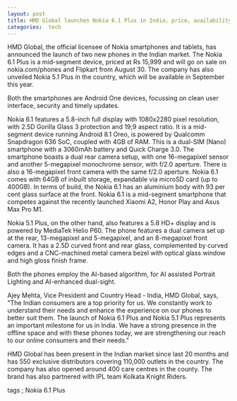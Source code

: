 ```yaml
---
layout: post
title: HMD Global launches Nokia 6.1 Plus in India; price, availability, specifications
categories:  tech
---
```

HMD Global, the official licensee of Nokia smartphones and tablets, has announced the launch of two new phones in the Indian market. The Nokia 6.1 Plus is a mid-segment device, priced at Rs 15,999 and will go on sale on nokia.com/phones and Flipkart from August 30. The company has also unveiled Nokia 5.1 Plus in the country, which will be available in September this year.

Both the smartphones are Android One devices, focussing on clean user interface, security and timely updates.

Nokia 6.1 features a 5.8-inch full display with 1080x2280 pixel resolution, with 2.5D Gorilla Glass 3 protection and 19;9 aspect ratio. It is a mid-segment device running Android 8.1 Oreo, is powered by Qualcomm Snapdragon 636 SoC, coupled with 4GB of RAM. This is a dual-SIM (Nano) smartphone with a 3060mAh battery and Quick Charge 3.0. The smartphone boasts a dual rear camera setup, with one 16-megapixel sensor and another 5-megapixel monochrome sensor, with f/2.0 aperture. There is also a 16-megapixel front camera with the same f/2.0 aperture. Nokia 6.1 comes with 64GB of inbuilt storage, expandable via microSD card (up to 400GB). In terms of build, the Nokia 6.1 has an aluminium body with 93 per cent glass surface at the front.  Nokia 6.1 is a mid-segment smartphone that competes against the recently launched Xiaomi A2, Honor Play and Asus Max Pro M1.

Nokia 5.1 Plus, on the other hand, also features a 5.8 HD+ display and is powered by MediaTek Helio P60. The phone features a dual camera set up at the rear, 13-megapixel and 5-megapixel, and an 8-megapixel front camera. It has a 2.5D curved front and rear glass, complemented by curved edges and a CNC-machined metal camera bezel with optical glass window and high gloss finish frame.

Both the phones employ the AI-based algorithm, for AI assisted Portrait Lighting and AI-enhanced dual-sight.

Ajey Mehta, Vice President and Country Head - India, HMD Global, says, "The Indian consumers are a top priority for us. We constantly work to understand their needs and enhance the experience on our phones to better suit them. The launch of Nokia 6.1 Plus and Nokia 5.1 Plus represents an important milestone for us in India. We have a strong presence in the offline space and with these phones today, we are strengthening our reach to our online consumers and their needs."

HMD Global has been present in the Indian market since last 20 months and has 550 exclusive distributors covering 110,000 outlets in the country. The company has also opened around 400 care centres in the county. The brand has also partnered with IPL team Kolkata Knight Riders. 

tags ;  Nokia 6.1 Plus
